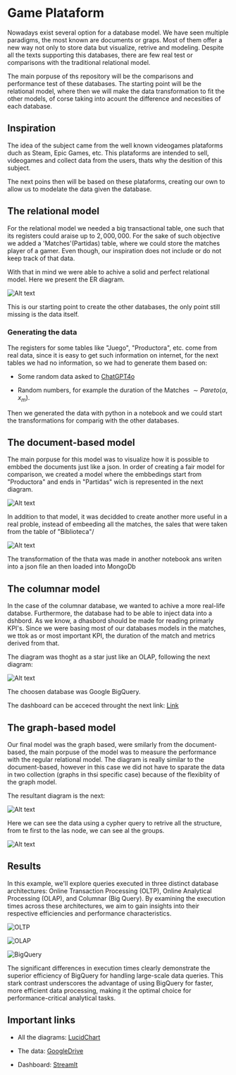 # Game Plataform

Nowadays exist several option for a database model. We have seen multiple paradigms, the most known are documents or graps. Most of them offer a new way not only to store data but visualize, retrive and modeling. Despite all the texts supporting this databases, there are few real test or comparisons with the traditional relational model. 

The main porpuse of ths repository will be the comparisons and performance test of these databases. The starting point will be the relational model, where then we will make the data transformation to fit the other models, of corse taking into acount the difference and necesities of each database.


## Inspiration

The idea of the subject came from the well known videogames plataforms duch as Steam, Epic Games, etc. This plataforms are intended to sell, videogames and collect data from the users, thats why the desition of this subject. 

The next poins then will be based on these plataforms, creating our own to allow us to modelate the data given the database.



## The relational model

For the relational model we needed a big
transactional table, one such that its registers could araise up to $2,000,000$. 
For the sake of  such objective  we added 
a 'Matches'(Partidas) table, where we could
store the matches player of a gamer. Even though, our inspiration does not include or do not keep track of that data.

With that in mind we were able to achive a solid and perfect relational model. Here we present the ER diagram.

![Alt text](./img/relational.png "Relational")


This is our starting point to create the other databases, the only point still missing is the data itself. 

### Generating the data

The registers for some tables like "Juego", "Productora", etc. come from real data, since it is easy to get such information on internet, for the next tables we had no information, so we had to generate them based on:

* Some random data asked to [ChatGPT4o](https://chatgpt.com/)

* Random numbers, for example the duration of the Matches $\sim Pareto(\alpha, x_m)$. 

Then we generated the data with python in a notebook and we could start the transformations for comparig with the other databases.



## The document-based model

The main porpuse for this model was to visualize how it is possible to embbed the documents just like a json. In order of creating a fair model for comparison, we created a model where the embbedings start from "Productora" and ends in "Partidas" wich is represented in the next diagram.

![Alt text](./img/documental1.png "Documental 1")

In addition to that model, it was decidded to create another more useful in a real proble, instead of embeeding all the matches, the sales that were taken from the table of "Biblioteca"/


![Alt text](./img/documental2.png "Documental 2")

The transformation of the thata was made in another notebook ans writen into a json file an then loaded into MongoDb

## The columnar model

In the case of the columnar database, we wanted to achive a more real-life databse. Furthermore, the database had to be able to inject data into a dshbord. 
As we know, a dhasbord should be made for reading primarly  KPI's. Since we were basing most of our databases models in the matches, we ttok as or most important KPI, the duration of the match and metrics derived from that.

The diagram was thoght as a star just like an OLAP, following the next diagram:

![Alt text](./img/columnar.png "Columnar")

The choosen database was Google BigQuery.


The dashboard can be acceced throught the next link: [Link](https://gameplataform-fm7rv9cpddqznjdiycgkmy.streamlit.app/)



## The graph-based model


Our final model was the graph based, were smilarly from the document-based, the main porpuse of the model was to measure the performance with the regular relational model.
The diagram is really similar to the document-based, however in this case we did not have to sparate the data in two collection (graphs in thsi specific case) because of the flexiblity of the graph model.

The resultant diagram is the next:


![Alt text](./img/graph.png "Graph")


Here we can see the data using a cypher query to retrive all the 
structure, from te first to the las node, we can see al the groups.


![Alt text](./img/graph_view.png "Graph View")


## Results
In this example, we'll explore queries executed in three distinct database architectures: Online Transaction Processing (OLTP), Online Analytical Processing (OLAP), and Columnar (Big Query). By examining the execution times across these architectures, we aim to gain insights into their respective efficiencies and performance characteristics.

![OLTP](img/OLTP.jpeg)

![OLAP](img/OLAP.jpeg)

![BigQuery](img/BigQuery.jpeg)

The significant differences in execution times clearly demonstrate the superior efficiency of BigQuery for handling large-scale data queries. This stark contrast underscores the advantage of using BigQuery for faster, more efficient data processing, making it the optimal choice for performance-critical analytical tasks.

## Important links

* All the diagrams: [LucidChart](https://lucid.app/lucidchart/39fb04d9-5657-41fc-99ce-ea45582cac2f/edit?view_items=pV6HX5HtD7gN&invitationId=inv_2f4114a2-44a8-4965-a86f-53c101ce50cd)

* The data: [GoogleDrive](https://drive.google.com/drive/folders/19umbaGA_sQExJP1HnsQT05GSxlaA7H0b?usp=sharing)

* Dashboard: [StreamIt](https://gameplataform-fm7rv9cpddqznjdiycgkmy.streamlit.app/)

